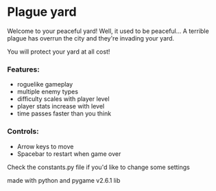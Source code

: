 # Plague yard

Welcome to your peaceful yard! 
Well, it used to be peaceful...
A terrible plague has overrun the city and they're invading your yard.

You will protect your yard at all cost!


### Features:
* roguelike gameplay
* multiple enemy types
* difficulty scales with player level
* player stats increase with level
* time passes faster than you think

### Controls:
* Arrow keys to move
* Spacebar to restart when game over


Check the constants.py file if you'd like to change some settings

made with python and pygame v2.6.1 lib